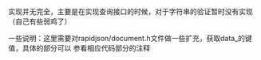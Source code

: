 实现并无完全，主要是在实现查询接口的时候，对于字符串的验证暂时没有实现（自己有些弱鸡了）

一些说明：这里需要对rapidjson/document.h文件做一些扩充，获取data_的键值，具体的部分可以
参看相应代码部分的注释


